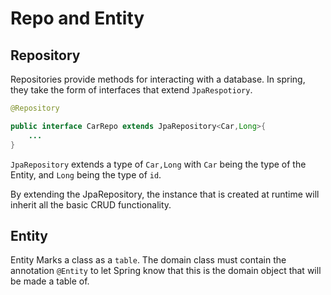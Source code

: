 # Repo and Entity

## Repository 

Repositories provide methods for interacting with a database. 
In spring, they take the form of interfaces that extend `JpaRespotiory`. 

```java
@Repository 

public interface CarRepo extends JpaRepository<Car,Long>{
	...
}
```

`JpaRepository` extends a type of `Car,Long` with `Car` being the type of the Entity, and `Long` being the type of `id`.

By extending the JpaRepository, the instance that is created at runtime will inherit all the basic CRUD functionality. 


## Entity

Entity Marks a class as a `table`. 
The domain class must contain the annotation `@Entity` to let Spring know that this is the domain object that will be made a table of. 
